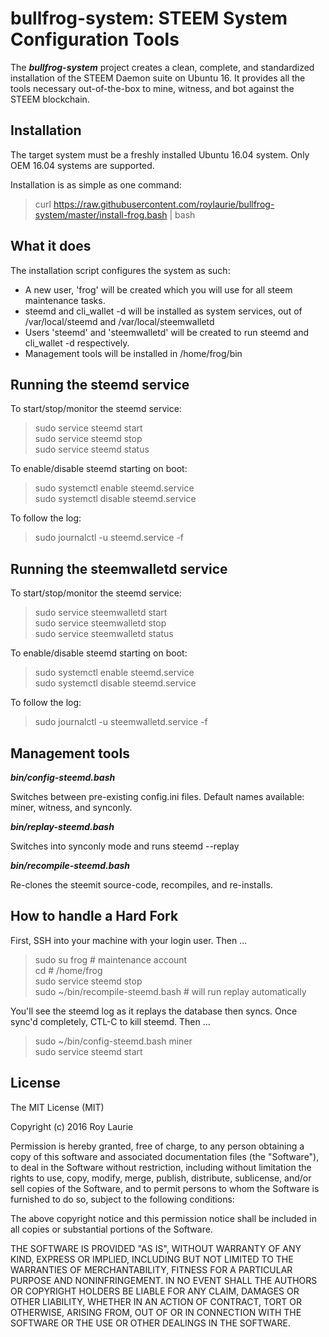 bullfrog-system: STEEM System Configuration Tools
================================

The ***bullfrog-system*** project creates a clean, complete, and standardized installation of the STEEM Daemon suite on Ubuntu 16. It provides all the tools necessary out-of-the-box to mine, witness, and bot against the STEEM blockchain.

Installation
------------
The target system must be a freshly installed Ubuntu 16.04 system. Only OEM 16.04 systems are supported.

Installation is as simple as one command:
> curl https://raw.githubusercontent.com/roylaurie/bullfrog-system/master/install-frog.bash | bash

What it does
------------

The installation script configures the system as such:
* A new user, 'frog' will be created which you will use for all steem maintenance tasks.
* steemd and cli_wallet -d will be installed as system services, out of /var/local/steemd and /var/local/steemwalletd
* Users 'steemd' and 'steemwalletd' will be created to run steemd and cli_wallet -d respectively.
* Management tools will be installed in /home/frog/bin

Running the steemd service
----------------------------
To start/stop/monitor the steemd service:
> sudo service steemd start<br>
> sudo service steemd stop<br>
> sudo service steemd status<br>

To enable/disable steemd starting on boot:
> sudo systemctl enable steemd.service<br>
> sudo systemctl disable steemd.service<br>

To follow the log:
> sudo journalctl -u steemd.service -f

Running the steemwalletd service
----------------------------------
To start/stop/monitor the steemd service:
> sudo service steemwalletd start<br>
> sudo service steemwalletd stop<br>
> sudo service steemwalletd status<br>

To enable/disable steemd starting on boot:
> sudo systemctl enable steemd.service<br>
> sudo systemctl disable steemd.service<br>

To follow the log:
> sudo journalctl -u steemwalletd.service -f

Management tools
------------------

***bin/config-steemd.bash <config name>***

Switches between pre-existing config.ini files. Default names available: miner, witness, and synconly.

***bin/replay-steemd.bash***

Switches into synconly mode and runs steemd --replay

***bin/recompile-steemd.bash***

Re-clones the steemit source-code, recompiles, and re-installs.

How to handle a Hard Fork
-------------------------
First, SSH into your machine with your login user. Then ...

> sudo su frog # maintenance account<br>
> cd  # /home/frog<br>
> sudo service steemd stop<br>
> sudo ~/bin/recompile-steemd.bash  # will run replay automatically

You'll see the steemd log as it replays the database then syncs. Once sync'd completely, CTL-C to kill steemd. Then ...
> sudo ~/bin/config-steemd.bash miner<br>
> sudo service steemd start

License
-------
The MIT License (MIT)

Copyright (c) 2016 Roy Laurie

Permission is hereby granted, free of charge, to any person obtaining a copy
of this software and associated documentation files (the "Software"), to deal
in the Software without restriction, including without limitation the rights
to use, copy, modify, merge, publish, distribute, sublicense, and/or sell
copies of the Software, and to permit persons to whom the Software is
furnished to do so, subject to the following conditions:

The above copyright notice and this permission notice shall be included in all
copies or substantial portions of the Software.

THE SOFTWARE IS PROVIDED "AS IS", WITHOUT WARRANTY OF ANY KIND, EXPRESS OR
IMPLIED, INCLUDING BUT NOT LIMITED TO THE WARRANTIES OF MERCHANTABILITY,
FITNESS FOR A PARTICULAR PURPOSE AND NONINFRINGEMENT. IN NO EVENT SHALL THE
AUTHORS OR COPYRIGHT HOLDERS BE LIABLE FOR ANY CLAIM, DAMAGES OR OTHER
LIABILITY, WHETHER IN AN ACTION OF CONTRACT, TORT OR OTHERWISE, ARISING FROM,
OUT OF OR IN CONNECTION WITH THE SOFTWARE OR THE USE OR OTHER DEALINGS IN THE
SOFTWARE.
